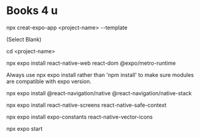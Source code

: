 # Books 4 u

npx creat-expo-app \<project-name\> --template

(Select Blank)

cd \<project-name\>

npx expo install react-native-web react-dom @expo/metro-runtime

Always use npx expo install rather than 'npm install' to make sure modules
are compatible with expo version.

npx expo install @react-navigation/native @react-navigation/native-stack

npx expo install react-native-screens react-native-safe-context

npx expo install expo-constants react-native-vector-icons

npx expo start
